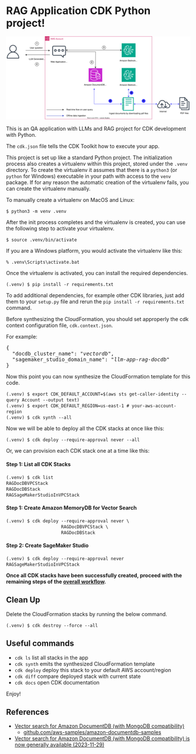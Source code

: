 
# RAG Application CDK Python project!

![rag_with_bedrock_docdb_arch](./rag_with_bedrock_docdb_arch.svg)

This is an QA application with LLMs and RAG project for CDK development with Python.

The `cdk.json` file tells the CDK Toolkit how to execute your app.

This project is set up like a standard Python project.  The initialization
process also creates a virtualenv within this project, stored under the `.venv`
directory.  To create the virtualenv it assumes that there is a `python3`
(or `python` for Windows) executable in your path with access to the `venv`
package. If for any reason the automatic creation of the virtualenv fails,
you can create the virtualenv manually.

To manually create a virtualenv on MacOS and Linux:

```
$ python3 -m venv .venv
```

After the init process completes and the virtualenv is created, you can use the following
step to activate your virtualenv.

```
$ source .venv/bin/activate
```

If you are a Windows platform, you would activate the virtualenv like this:

```
% .venv\Scripts\activate.bat
```

Once the virtualenv is activated, you can install the required dependencies.

```
(.venv) $ pip install -r requirements.txt
```

To add additional dependencies, for example other CDK libraries, just add
them to your `setup.py` file and rerun the `pip install -r requirements.txt`
command.

Before synthesizing the CloudFormation, you should set approperly the cdk context configuration file, `cdk.context.json`.

For example:

<pre>
{
  "docdb_cluster_name": "<i>vectordb</i>",
  "sagemaker_studio_domain_name": "<i>llm-app-rag-docdb</i>"
}
</pre>

Now this point you can now synthesize the CloudFormation template for this code.

```
(.venv) $ export CDK_DEFAULT_ACCOUNT=$(aws sts get-caller-identity --query Account --output text)
(.venv) $ export CDK_DEFAULT_REGION=us-east-1 # your-aws-account-region
(.venv) $ cdk synth --all
```

Now we will be able to deploy all the CDK stacks at once like this:

```
(.venv) $ cdk deploy --require-approval never --all
```

Or, we can provision each CDK stack one at a time like this:

#### Step 1: List all CDK Stacks

```
(.venv) $ cdk list
RAGDocDBVPCStack
RAGDocDBStack
RAGSageMakerStudioInVPCStack
```

#### Step 1: Create Amazon MemoryDB for Vector Search

```
(.venv) $ cdk deploy --require-approval never \
                     RAGDocDBVPCStack \
                     RAGDocDBStack
```

#### Step 2: Create SageMaker Studio

```
(.venv) $ cdk deploy --require-approval never RAGSageMakerStudioInVPCStack
```

**Once all CDK stacks have been successfully created, proceed with the remaining steps of the [overall workflow](../README.md#overall-workflow).**


## Clean Up

Delete the CloudFormation stacks by running the below command.

```
(.venv) $ cdk destroy --force --all
```

## Useful commands

 * `cdk ls`          list all stacks in the app
 * `cdk synth`       emits the synthesized CloudFormation template
 * `cdk deploy`      deploy this stack to your default AWS account/region
 * `cdk diff`        compare deployed stack with current state
 * `cdk docs`        open CDK documentation

Enjoy!

## References

 * [Vector search for Amazon DocumentDB (with MongoDB compatibility)](https://docs.aws.amazon.com/documentdb/latest/developerguide/vector-search.html)
   * [github.com/aws-samples/amazon-documentdb-samples](https://github.com/aws-samples/amazon-documentdb-samples/)
 * [Vector search for Amazon DocumentDB (with MongoDB compatibility) is now generally available (2023-11-29)](https://aws.amazon.com/blogs/aws/vector-search-for-amazon-documentdb-with-mongodb-compatibility-is-now-generally-available/)
